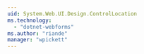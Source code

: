 ```yaml
---
uid: System.Web.UI.Design.ControlLocation
ms.technology: 
  - "dotnet-webforms"
ms.author: "riande"
manager: "wpickett"
---
```

